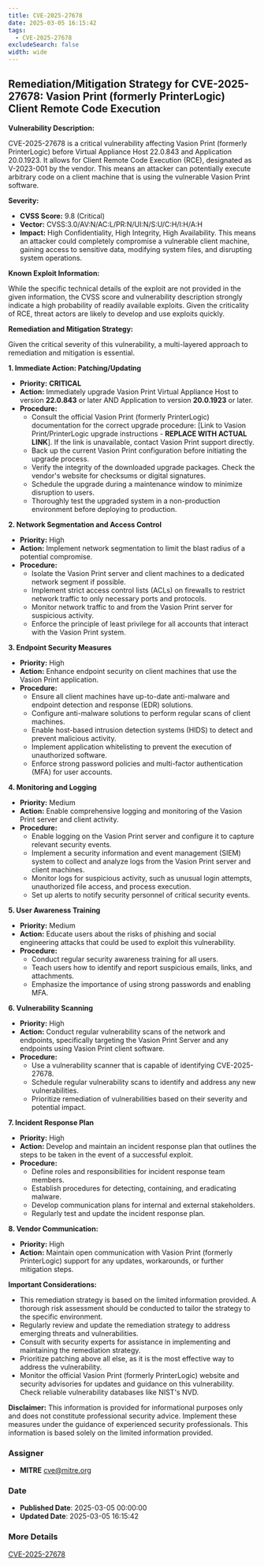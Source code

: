 ```yaml
---
title: CVE-2025-27678
date: 2025-03-05 16:15:42
tags:
  - CVE-2025-27678
excludeSearch: false
width: wide
---
```


## Remediation/Mitigation Strategy for CVE-2025-27678: Vasion Print (formerly PrinterLogic) Client Remote Code Execution

**Vulnerability Description:**

CVE-2025-27678 is a critical vulnerability affecting Vasion Print (formerly PrinterLogic) before Virtual Appliance Host 22.0.843 and Application 20.0.1923.  It allows for Client Remote Code Execution (RCE), designated as V-2023-001 by the vendor.  This means an attacker can potentially execute arbitrary code on a client machine that is using the vulnerable Vasion Print software.

**Severity:**

*   **CVSS Score:** 9.8 (Critical)
*   **Vector:** CVSS:3.0/AV:N/AC:L/PR:N/UI:N/S:U/C:H/I:H/A:H
*   **Impact:** High Confidentiality, High Integrity, High Availability. This means an attacker could completely compromise a vulnerable client machine, gaining access to sensitive data, modifying system files, and disrupting system operations.

**Known Exploit Information:**

While the specific technical details of the exploit are not provided in the given information, the CVSS score and vulnerability description strongly indicate a high probability of readily available exploits. Given the criticality of RCE, threat actors are likely to develop and use exploits quickly.

**Remediation and Mitigation Strategy:**

Given the critical severity of this vulnerability, a multi-layered approach to remediation and mitigation is essential.

**1.  Immediate Action: Patching/Updating**

*   **Priority:**  **CRITICAL**
*   **Action:**  Immediately upgrade Vasion Print Virtual Appliance Host to version **22.0.843** or later AND Application to version **20.0.1923** or later.
*   **Procedure:**
    *   Consult the official Vasion Print (formerly PrinterLogic) documentation for the correct upgrade procedure: [Link to Vasion Print/PrinterLogic upgrade instructions - **REPLACE WITH ACTUAL LINK**]. If the link is unavailable, contact Vasion Print support directly.
    *   Back up the current Vasion Print configuration before initiating the upgrade process.
    *   Verify the integrity of the downloaded upgrade packages.  Check the vendor's website for checksums or digital signatures.
    *   Schedule the upgrade during a maintenance window to minimize disruption to users.
    *   Thoroughly test the upgraded system in a non-production environment before deploying to production.

**2.  Network Segmentation and Access Control**

*   **Priority:** High
*   **Action:** Implement network segmentation to limit the blast radius of a potential compromise.
*   **Procedure:**
    *   Isolate the Vasion Print server and client machines to a dedicated network segment if possible.
    *   Implement strict access control lists (ACLs) on firewalls to restrict network traffic to only necessary ports and protocols.
    *   Monitor network traffic to and from the Vasion Print server for suspicious activity.
    *   Enforce the principle of least privilege for all accounts that interact with the Vasion Print system.

**3.  Endpoint Security Measures**

*   **Priority:** High
*   **Action:** Enhance endpoint security on client machines that use the Vasion Print application.
*   **Procedure:**
    *   Ensure all client machines have up-to-date anti-malware and endpoint detection and response (EDR) solutions.
    *   Configure anti-malware solutions to perform regular scans of client machines.
    *   Enable host-based intrusion detection systems (HIDS) to detect and prevent malicious activity.
    *   Implement application whitelisting to prevent the execution of unauthorized software.
    *   Enforce strong password policies and multi-factor authentication (MFA) for user accounts.

**4.  Monitoring and Logging**

*   **Priority:** Medium
*   **Action:**  Enable comprehensive logging and monitoring of the Vasion Print server and client activity.
*   **Procedure:**
    *   Enable logging on the Vasion Print server and configure it to capture relevant security events.
    *   Implement a security information and event management (SIEM) system to collect and analyze logs from the Vasion Print server and client machines.
    *   Monitor logs for suspicious activity, such as unusual login attempts, unauthorized file access, and process execution.
    *   Set up alerts to notify security personnel of critical security events.

**5.  User Awareness Training**

*   **Priority:** Medium
*   **Action:** Educate users about the risks of phishing and social engineering attacks that could be used to exploit this vulnerability.
*   **Procedure:**
    *   Conduct regular security awareness training for all users.
    *   Teach users how to identify and report suspicious emails, links, and attachments.
    *   Emphasize the importance of using strong passwords and enabling MFA.

**6. Vulnerability Scanning**

*   **Priority:** High
*   **Action:** Conduct regular vulnerability scans of the network and endpoints, specifically targeting the Vasion Print Server and any endpoints using Vasion Print client software.
*   **Procedure:**
    *   Use a vulnerability scanner that is capable of identifying CVE-2025-27678.
    *   Schedule regular vulnerability scans to identify and address any new vulnerabilities.
    *   Prioritize remediation of vulnerabilities based on their severity and potential impact.

**7.  Incident Response Plan**

*   **Priority:** High
*   **Action:** Develop and maintain an incident response plan that outlines the steps to be taken in the event of a successful exploit.
*   **Procedure:**
    *   Define roles and responsibilities for incident response team members.
    *   Establish procedures for detecting, containing, and eradicating malware.
    *   Develop communication plans for internal and external stakeholders.
    *   Regularly test and update the incident response plan.

**8.  Vendor Communication:**

*   **Priority:** High
*   **Action:** Maintain open communication with Vasion Print (formerly PrinterLogic) support for any updates, workarounds, or further mitigation steps.

**Important Considerations:**

*   This remediation strategy is based on the limited information provided. A thorough risk assessment should be conducted to tailor the strategy to the specific environment.
*   Regularly review and update the remediation strategy to address emerging threats and vulnerabilities.
*   Consult with security experts for assistance in implementing and maintaining the remediation strategy.
*   Prioritize patching above all else, as it is the most effective way to address the vulnerability.
*   Monitor the official Vasion Print (formerly PrinterLogic) website and security advisories for updates and guidance on this vulnerability.  Check reliable vulnerability databases like NIST's NVD.

**Disclaimer:** This information is provided for informational purposes only and does not constitute professional security advice. Implement these measures under the guidance of experienced security professionals. This information is based solely on the limited information provided.

### Assigner
- **MITRE** <cve@mitre.org>

### Date
- **Published Date**: 2025-03-05 00:00:00
- **Updated Date**: 2025-03-05 16:15:42

### More Details
[CVE-2025-27678](https://www.cvedetails.com/cve/CVE-2025-27678)